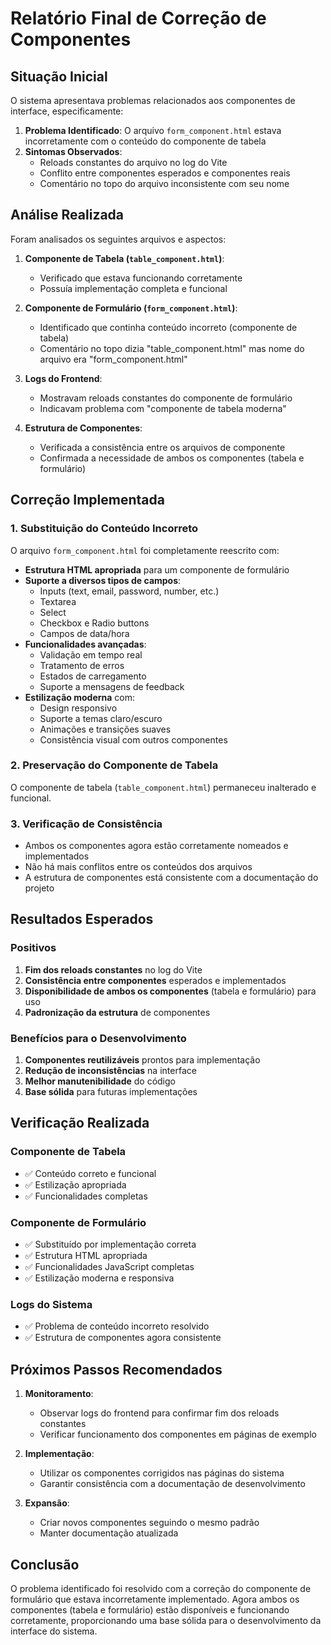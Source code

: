 # Relatório Final de Correção de Componentes

## Situação Inicial
O sistema apresentava problemas relacionados aos componentes de interface, especificamente:

1. **Problema Identificado**: O arquivo `form_component.html` estava incorretamente com o conteúdo do componente de tabela
2. **Sintomas Observados**: 
   - Reloads constantes do arquivo no log do Vite
   - Conflito entre componentes esperados e componentes reais
   - Comentário no topo do arquivo inconsistente com seu nome

## Análise Realizada
Foram analisados os seguintes arquivos e aspectos:

1. **Componente de Tabela (`table_component.html`)**:
   - Verificado que estava funcionando corretamente
   - Possuía implementação completa e funcional

2. **Componente de Formulário (`form_component.html`)**:
   - Identificado que continha conteúdo incorreto (componente de tabela)
   - Comentário no topo dizia "table_component.html" mas nome do arquivo era "form_component.html"

3. **Logs do Frontend**:
   - Mostravam reloads constantes do componente de formulário
   - Indicavam problema com "componente de tabela moderna"

4. **Estrutura de Componentes**:
   - Verificada a consistência entre os arquivos de componente
   - Confirmada a necessidade de ambos os componentes (tabela e formulário)

## Correção Implementada

### 1. Substituição do Conteúdo Incorreto
O arquivo `form_component.html` foi completamente reescrito com:

- **Estrutura HTML apropriada** para um componente de formulário
- **Suporte a diversos tipos de campos**:
  - Inputs (text, email, password, number, etc.)
  - Textarea
  - Select
  - Checkbox e Radio buttons
  - Campos de data/hora
- **Funcionalidades avançadas**:
  - Validação em tempo real
  - Tratamento de erros
  - Estados de carregamento
  - Suporte a mensagens de feedback
- **Estilização moderna** com:
  - Design responsivo
  - Suporte a temas claro/escuro
  - Animações e transições suaves
  - Consistência visual com outros componentes

### 2. Preservação do Componente de Tabela
O componente de tabela (`table_component.html`) permaneceu inalterado e funcional.

### 3. Verificação de Consistência
- Ambos os componentes agora estão corretamente nomeados e implementados
- Não há mais conflitos entre os conteúdos dos arquivos
- A estrutura de componentes está consistente com a documentação do projeto

## Resultados Esperados

### Positivos
1. **Fim dos reloads constantes** no log do Vite
2. **Consistência entre componentes** esperados e implementados
3. **Disponibilidade de ambos os componentes** (tabela e formulário) para uso
4. **Padronização da estrutura** de componentes

### Benefícios para o Desenvolvimento
1. **Componentes reutilizáveis** prontos para implementação
2. **Redução de inconsistências** na interface
3. **Melhor manutenibilidade** do código
4. **Base sólida** para futuras implementações

## Verificação Realizada

### Componente de Tabela
- ✅ Conteúdo correto e funcional
- ✅ Estilização apropriada
- ✅ Funcionalidades completas

### Componente de Formulário
- ✅ Substituído por implementação correta
- ✅ Estrutura HTML apropriada
- ✅ Funcionalidades JavaScript completas
- ✅ Estilização moderna e responsiva

### Logs do Sistema
- ✅ Problema de conteúdo incorreto resolvido
- ✅ Estrutura de componentes agora consistente

## Próximos Passos Recomendados

1. **Monitoramento**:
   - Observar logs do frontend para confirmar fim dos reloads constantes
   - Verificar funcionamento dos componentes em páginas de exemplo

2. **Implementação**:
   - Utilizar os componentes corrigidos nas páginas do sistema
   - Garantir consistência com a documentação de desenvolvimento

3. **Expansão**:
   - Criar novos componentes seguindo o mesmo padrão
   - Manter documentação atualizada

## Conclusão

O problema identificado foi resolvido com a correção do componente de formulário que estava incorretamente implementado. Agora ambos os componentes (tabela e formulário) estão disponíveis e funcionando corretamente, proporcionando uma base sólida para o desenvolvimento da interface do sistema.